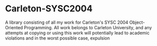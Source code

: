 # Carleton-SYSC2004
A library consisting of all my work for Carleton's SYSC 2004 Object-Oriented Programming. All work belongs to Carleton University, and any attempts at copying or using this work will potentially lead to academic violations and in the worst possible case, expulsion
